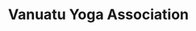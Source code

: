 ---
lauout: info
type: Standard
title: Vanuatu Yoga Association
section: body & fitness gym
logo: placeholder
ratings:
phone:
email:
address:
description: Located downstairs at the Tennis Club. Opening hours from Monday, Tuesday and Thursday 5:30 am – 6:45 pm except for Wednesdays at 12pm – 1 pm and Saturdays from 9:30am – 11 am.
---